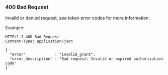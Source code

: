 ### 400 Bad Request

Invalid or denied request, see token error codes for more information.

Example:

```
HTTP/1.1 400 Bad Request
Content-Type: application/json

{
  "error"             : "invalid_grant",
  "error_description" : "Bad request: Invalid or expired authorization code"
}```

